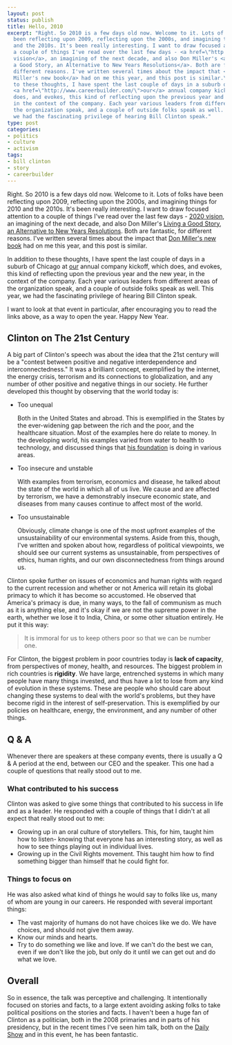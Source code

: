 ```yaml
---
layout: post
status: publish
title: Hello, 2010
excerpt: "Right. So 2010 is a few days old now. Welcome to it. Lots of folks have
  been reflecting upon 2009, reflecting upon the 2000s, and imagining things for 2010
  and the 2010s. It's been really interesting. I want to draw focused attention to
  a couple of things I've read over the last few days - <a href=\"http://fasterfuture.blogspot.com/2009/12/2020-vision.html\">2020
  vision</a>, an imagining of the next decade, and also Don Miller's <a href=\"http://donmilleris.com/2010/01/01/living-a-good-story-an-alternative-to-new-years-resolutions/\">Living
  a Good Story, an Alternative to New Years Resolutions</a>. Both are fantastic, for
  different reasons. I've written several times about the impact that <a href=\"http://www.amazon.com/gp/product/0785213066?ie=UTF8&amp;tag=jonathanstega-20&amp;linkCode=as2&amp;camp=1789&amp;creative=390957&amp;creativeASIN=0785213066\">Don
  Miller's new book</a> had on me this year, and this post is similar.\r\n\r\nIn addition
  to these thoughts, I have spent the last couple of days in a suburb of Chicago at
  <a href=\"http://www.careerbuilder.com/\">our</a> annual company kickoff, which
  does, and evokes, this kind of reflecting upon the previous year and the new year,
  in the context of the company. Each year various leaders from different areas of
  the organization speak, and a couple of outside folks speak as well. This year,
  we had the fascinating privilege of hearing Bill Clinton speak."
type: post
categories:
- politics
- culture
- activism
tags:
- bill clinton
- story
- careerbuilder
---
```

Right. So 2010 is a few days old now. Welcome to it. Lots of folks have been reflecting upon 2009, reflecting upon the 2000s, and imagining things for 2010 and the 2010s. It's been really interesting. I want to draw focused attention to a couple of things I've read over the last few days - <a href="http://fasterfuture.blogspot.com/2009/12/2020-vision.html">2020 vision</a>, an imagining of the next decade, and also Don Miller's <a href="http://donmilleris.com/2010/01/01/living-a-good-story-an-alternative-to-new-years-resolutions/">Living a Good Story, an Alternative to New Years Resolutions</a>. Both are fantastic, for different reasons. I've written several times about the impact that <a href="http://www.amazon.com/gp/product/0785213066?ie=UTF8&amp;tag=jonathanstega-20&amp;linkCode=as2&amp;camp=1789&amp;creative=390957&amp;creativeASIN=0785213066">Don Miller's new book</a> had on me this year, and this post is similar.

In addition to these thoughts, I have spent the last couple of days in a suburb of Chicago at <a href="http://www.careerbuilder.com/">our</a> annual company kickoff, which does, and evokes, this kind of reflecting upon the previous year and the new year, in the context of the company. Each year various leaders from different areas of the organization speak, and a couple of outside folks speak as well. This year, we had the fascinating privilege of hearing Bill Clinton speak.

I want to look at that event in particular, after encouraging you to read the links above, as a way to open the year. Happy New Year.
<h2>Clinton on The 21st Century</h2>
A big part of Clinton's speech was about the idea that the 21st century will be a "contest between positive and negative interdependence and interconnectedness." It was a brilliant concept, exemplified by the internet, the energy crisis, terrorism and its connections to globalization, and any number of other positive and negative things in our society. He further developed this thought by observing that the world today is:
<ul>
	<li>Too unequal<p>Both in the United States and abroad. This is exemplified in the States by the ever-widening gap between the rich and the poor, and the healthcare situation. Most of the examples here do relate to money. In the developing world, his examples varied from water to health to technology, and discussed things that <a href="http://www.clintonfoundation.org/">his foundation</a> is doing in various areas.</p></li>
	<li>Too insecure and unstable<p>With examples from terrorism, economics and disease, he talked about the state of the world in which all of us live. We cause and are affected by terrorism, we have a demonstrably insecure economic state, and diseases from many causes continue to affect most of the world.</p></li>
	<li>Too unsustainable<p>Obviously, climate change is one of the most upfront examples of the unsustainability of our environmental systems. Aside from this, though, I've written and spoken about how, regardless of political viewpoints, we should see our current systems as unsustainable, from perspectives of ethics, human rights, and our own disconnectedness from things around us.</p></li></ul>
Clinton spoke further on issues of economics and human rights with regard to the current recession and whether or not America will retain its global primacy to which it has become so accustomed. He observed that America's primacy is due, in many ways, to the fall of communism as much as it is anything else, and it's okay if we are not the supreme power in the earth, whether we lose it to India, China, or some other situation entirely. He put it this way:

<blockquote><p>It is immoral for us to keep others poor so that we can be number one.</p></blockquote>

For Clinton, the biggest problem in poor countries today is <strong>lack of capacity</strong>, from perspectives of money, health, and resources. The biggest problem in rich countries is <strong>rigidity</strong>. We have large, entrenched systems in which many people have many things invested, and thus have a lot to lose from any kind of evolution in these systems. These are people who should care about changing these systems to deal with the world's problems, but they have become rigid in the interest of self-preservation. This is exemplified by our policies on healthcare, energy, the environment, and any number of other things.
<h2>Q &amp; A</h2>
Whenever there are speakers at these company events, there is usually a Q &amp; A period at the end, between our CEO and the speaker. This one had a couple of questions that really stood out to me.
<h3>What contributed to his success</h3>
Clinton was asked to give some things that contributed to his success in life and as a leader. He responded with a couple of things that I didn't at all expect that really stood out to me:
<ul>
	<li>Growing up in an oral culture of storytellers. This, for him, taught him how to listen- knowing that everyone has an interesting story, as well as how to see things playing out in individual lives.</li>
	<li>Growing up in the Civil Rights movement. This taught him how to find something bigger than himself that he could fight for.</li>
</ul>
<h3>Things to focus on</h3>
He was also asked what kind of things he would say to folks like us, many of whom are young in our careers. He responded with several important things:
<ul>
	<li>The vast majority of humans do not have choices like we do. We have choices, and should not give them away.</li>
	<li>Know our minds and hearts.</li>
	<li>Try to do something we like and love. If we can't do the best we can, even if we don't like the job, but only do it until we can get out and do what we love.</li>
</ul>
<h2>Overall</h2>
So in essence, the talk was perceptive and challenging. It intentionally focused on stories and facts, to a large extent avoiding asking folks to take political positions on the stories and facts. I haven't been a huge fan of Clinton as a politician, both in the 2008 primaries and in parts of his presidency, but in the recent times I've seen him talk, both on the <a href="http://www.thedailyshow.com/watch/thu-september-17-2009/exclusive---bill-clinton-extended-interview-pt--1">Daily Show</a> and in this event, he has been fantastic.
